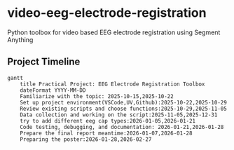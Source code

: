 # video-eeg-electrode-registration
Python toolbox for video based EEG electrode registration using Segment Anything
## Project Timeline

```mermaid
gantt
    title Practical Project: EEG Electrode Registration Toolbox
    dateFormat YYYY-MM-DD
    Familiarize with the topic: 2025-10-15,2025-10-22
    Set up project environment(VSCode,UV,Github):2025-10-22,2025-10-29
    Review existing scripts and choose functions:2025-10-29,2025-11-05
    Data collection and working on the script:2025-11-05,2025-12-31
    try to add different eeg cap types:2026-01-05,2026-01-21
    Code testing, debugging, and documentation: 2026-01-21,2026-01-28
    Prepare the final report meantime:2026-01-07,2026-01-28
    Preparing the poster:2026-01-28,2026-02-27

```
